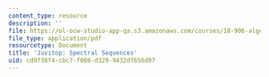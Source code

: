```yaml
---
content_type: resource
description: ''
file: https://ol-ocw-studio-app-qa.s3.amazonaws.com/courses/18-906-algebraic-topology-ii-spring-2020/cd9f38f4cbc7f008d3299432df656d07_andrews-spectral-sequences.pdf
file_type: application/pdf
resourcetype: Document
title: 'Juvitop: Spectral Sequences'
uid: cd9f38f4-cbc7-f008-d329-9432df656d07
---
```

